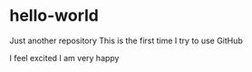 # hello-world
Just another repository
This is the first time I try to use GitHub

I feel excited
I am very happy
